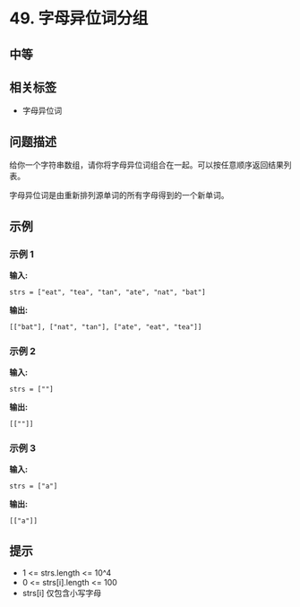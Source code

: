# 49. 字母异位词分组

## 中等

## 相关标签
- 字母异位词

## 问题描述
给你一个字符串数组，请你将字母异位词组合在一起。可以按任意顺序返回结果列表。

字母异位词是由重新排列源单词的所有字母得到的一个新单词。

## 示例

### 示例 1
**输入:**
```plaintext
strs = ["eat", "tea", "tan", "ate", "nat", "bat"]
```
**输出:**
```plaintext
[["bat"], ["nat", "tan"], ["ate", "eat", "tea"]]
```

### 示例 2
**输入:**
```plaintext
strs = [""]
```
**输出:**
```plaintext
[[""]]
```

### 示例 3
**输入:**
```plaintext
strs = ["a"]
```
**输出:**
```plaintext
[["a"]]
```

## 提示
- 1 <= strs.length <= 10^4
- 0 <= strs[i].length <= 100
- strs[i] 仅包含小写字母